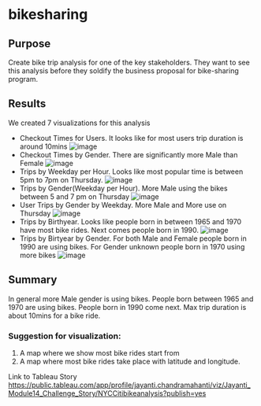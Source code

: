 # bikesharing

## Purpose
Create bike trip analysis for one of the key stakeholders. They want to see this analysis before they soldify the business proposal for bike-sharing program.

## Results
We created 7 visualizations for this analysis
  - Checkout Times for Users. It looks like for most users trip duration is around 10mins
  ![image](https://user-images.githubusercontent.com/56806834/162375894-31543335-9ce8-4cf1-9c82-f217b616ba9a.png)
  - Checkout Times by Gender. There are significantly more Male than Female 
  ![image](https://user-images.githubusercontent.com/56806834/162376212-2d13b597-e5f7-4be1-ac27-0b42316e66e6.png)
  - Trips by Weekday per Hour. Looks like most popular time is between 5pm to 7pm on Thursday.
  ![image](https://user-images.githubusercontent.com/56806834/162376305-34963eea-1460-461e-8fa1-af6326e02205.png)
  - Trips by Gender(Weekday per Hour). More Male using the bikes between 5 and 7 pm on Thursday
  ![image](https://user-images.githubusercontent.com/56806834/162376540-42015998-83dc-401e-ab9d-28ec208b7345.png)
  - User Trips by Gender by Weekday. More Male and More use on Thursday
  ![image](https://user-images.githubusercontent.com/56806834/162376701-de661c4f-d956-45eb-b307-7aee3bcead1f.png)
  - Trips by Birthyear. Looks like people born in between 1965 and 1970 have most bike rides. Next comes people born in 1990.
  ![image](https://user-images.githubusercontent.com/56806834/162376949-df3de6f0-d7e0-4ae9-9a93-3f5db493f8b4.png)
  - Trips by Birtyear by Gender. For both Male and Female people born in 1990 are using bikes. For Gender unknown people born in 1970 using more bikes
  ![image](https://user-images.githubusercontent.com/56806834/162377036-0d4db628-2e6a-465f-9810-4bf4a83fa259.png)
  
  ## Summary
  In general more Male gender is using bikes. People born between 1965 and 1970 are using bikes. People born in 1990 come next. Max trip duration is about 10mins for a bike ride. 
  ### Suggestion for visualization:
  1. A map where we show most bike rides start from
  2. A map where most bike rides take place with latitude and longitude.

  



  

Link to Tableau Story
https://public.tableau.com/app/profile/jayanti.chandramahanti/viz/Jayanti_Module14_Challenge_Story/NYCCitibikeanalysis?publish=yes
